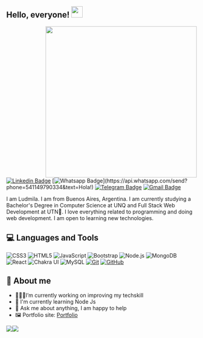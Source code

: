 <h2> Hello,  everyone!  <img src="https://raw.githubusercontent.com/verma-anushka/verma-anushka/master/gifs/wave.gif" width="30px"></h2>

<img align='right' src='https://i.giphy.com/media/v1.Y2lkPTc5MGI3NjExdzJ2emw0bTNiMXRkcTh6bHk3enh4bW40ZXdyMHJ4N3BrNzdjb2VwbSZlcD12MV9pbnRlcm5hbF9naWZfYnlfaWQmY3Q9cw/juua9i2c2fA0AIp2iq/giphy.gif' width='400px'>

[![Linkedin Badge](https://img.shields.io/badge/-LinkedIn-blue?style=flat-square&logo=Linkedin&logoColor=white&link=https://www.linkedin.com/in/ludmila-berto/)](https://www.linkedin.com/in/ludmila-berto/)
[![Whatsapp Badge](https://img.shields.io/badge/-Whatsapp-4CA143?style=flat-square&labelColor=4CA143&logo=whatsapp&logoColor=white&link=https://api.whatsapp.com/send?phone=541149790334&text=Hola!)](https://api.whatsapp.com/send?phone=541149790334&text=Hola!)
[![Telegram Badge](https://img.shields.io/badge/-Telegram-1ca0f1?style=flat-square&labelColor=1ca0f1&logo=telegram&logoColor=white&link=https://t.me/luiz740)](https://t.me/LudmilaBerto)
[![Gmail Badge](https://img.shields.io/badge/-Gmail-c14438?style=flat-square&logo=Gmail&logoColor=white&link=mailto:luiz7401@gmail.com)](mailto:ludmilaberto5@gmail.com)

I am Ludmila. I am from Buenos Aires, Argentina. I am currently studying a Bachelor's Degree in Computer Science at UNQ and Full Stack Web Development at UTN🏫.  I love everything related to programming and doing web development. I am open to learning new technologies.

## 💻 Languages and Tools
![CSS3](https://img.shields.io/badge/-CSS-1572B6?style=flat&logo=css3&link=https://github.com/BRdhanani)
![HTML5](https://img.shields.io/badge/-HTML-E34F26?style=flat&logo=html5&logoColor=white&link=https://github.com/BRdhanani)
![JavaScript](https://img.shields.io/badge/-javascript-yellow?logo=javascript)
![Bootstrap](https://img.shields.io/badge/-Bootstrap-563D7C?style=flat&logo=bootstrap&link=https://getbootstrap.com/)
![Node.js](https://img.shields.io/badge/-Node.js-339933?style=flat&logo=node.js&logoColor=white&link=https://nodejs.org/)
![MongoDB](https://img.shields.io/badge/-MongoDB-47A248?style=flat&logo=mongodb&logoColor=white&link=https://www.mongodb.com/)
![React](https://img.shields.io/badge/-React-61DAFB?style=flat&logo=react&logoColor=black&link=https://reactjs.org/)
![Chakra UI](https://img.shields.io/badge/-Chakra%20UI-319795?style=flat&logo=chakra-ui&logoColor=white&link=https://chakra-ui.com/)
![MySQL](https://img.shields.io/badge/-MySQL-4479A1?style=flat&logo=mysql&logoColor=white&link=https://www.mysql.com/)
[![Git](https://img.shields.io/badge/Git-F05033?style=for-the-badge&logo=git&logoColor=white)](https://git-scm.com/)
[![GitHub](https://img.shields.io/badge/GitHub-000?style=for-the-badge&logo=github&logoColor=white)](https://github.com/LudmilaBerto)




## 👋 About me
- 👨🏽‍💻I’m currently working on improving my techskill
- 🌱 I'm currently learning Node Js
- 💬 Ask me about anything, I am happy to help
- 🖼️ Portfolio site: [Portfolio](https://trabajo-final-41en7n76n-ludmila-bertos-projects.vercel.app/)



<img src="https://github-readme-stats.vercel.app/api/top-langs/?username=ludmilaberto&count_private=true&theme=dracula"><img src="https://github-readme-stats.vercel.app/api?username=ludmilaberto&show_icons=true&theme=dracula&line_height=20">

 

